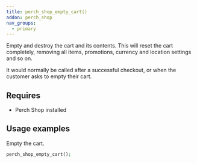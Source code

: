 ```yaml
---
title: perch_shop_empty_cart()
addon: perch_shop
nav_groups:
  - primary
---
```


Empty and destroy the cart and its contents. This will reset the cart completely, removing all items, promotions, currency and location settings and so on.

It would normally be called after a successful checkout, or when the customer asks to empty their cart.

## Requires

- Perch Shop installed

## Usage examples

Empty the cart.

```php
perch_shop_empty_cart();
```
